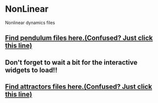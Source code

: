 # NonLinear
Nonlinear dynamics files
## [Find pendulum files here.(Confused? Just click this line)](https://shantanu.rocks/NonLinear/pendulum.html)
## Don't forget to wait a bit for the interactive widgets to load!!
<!-- #%<iframe src="https://shantanu.rocks/NonLinear/name.html" width="100%" height="1000"></iframe>n -->
## [Find attractors files here.(Confused? Just click this line)](https://shantanu.rocks/NonLinear/attractors.html)
